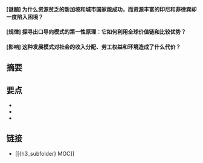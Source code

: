 #### [谜题] 为什么资源贫乏的新加坡和城市国家能成功，而资源丰富的印尼和菲律宾却一度陷入困境？


#### [规律] 探寻出口导向模式的第一性原理：它如何利用全球价值链和比较优势？


#### [影响] 这种发展模式对社会的收入分配、劳工权益和环境造成了什么代价？


## 摘要


## 要点

- 
- 
- 

## 链接

- [[{h3_subfolder} MOC]]
